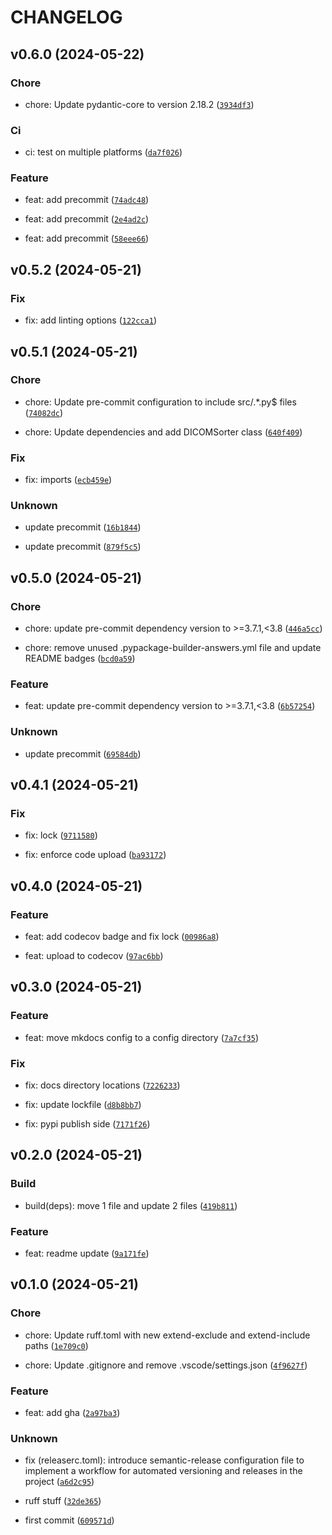 # CHANGELOG



## v0.6.0 (2024-05-22)

### Chore

* chore: Update pydantic-core to version 2.18.2 ([`3934df3`](https://github.com/jjjermiah/PyDicomSorter/commit/3934df3bbef2fefde3c704b01f1d73cf8418464e))

### Ci

* ci: test on multiple platforms ([`da7f026`](https://github.com/jjjermiah/PyDicomSorter/commit/da7f0265c92c2970839208a14a483dd62b6964ee))

### Feature

* feat: add precommit ([`74adc48`](https://github.com/jjjermiah/PyDicomSorter/commit/74adc483ce2df8bd06ff3fc34f9fccfa584c80d7))

* feat: add precommit ([`2e4ad2c`](https://github.com/jjjermiah/PyDicomSorter/commit/2e4ad2cead4ae1b806d38a8e3b7dc90e1245ad49))

* feat: add precommit ([`58eee66`](https://github.com/jjjermiah/PyDicomSorter/commit/58eee66e1c67fcc111a01dd6b9d57330d5c634c1))


## v0.5.2 (2024-05-21)

### Fix

* fix: add linting options ([`122cca1`](https://github.com/jjjermiah/PyDicomSorter/commit/122cca187f10d95aceb439be4ff3305e6f187d85))


## v0.5.1 (2024-05-21)

### Chore

* chore: Update pre-commit configuration to include src/.*\.py$ files ([`74082dc`](https://github.com/jjjermiah/PyDicomSorter/commit/74082dc9bcdbed0813da6f14f056a29dbbd0421b))

* chore: Update dependencies and add DICOMSorter class ([`640f409`](https://github.com/jjjermiah/PyDicomSorter/commit/640f409859c60bc3bd5294b09a660a8057360198))

### Fix

* fix: imports ([`ecb459e`](https://github.com/jjjermiah/PyDicomSorter/commit/ecb459e0a6963c5d591f160a3d06303ccc043282))

### Unknown

* update precommit ([`16b1844`](https://github.com/jjjermiah/PyDicomSorter/commit/16b18443cf13eced2c639734cd013bba1bf71d1a))

* update precommit ([`879f5c5`](https://github.com/jjjermiah/PyDicomSorter/commit/879f5c5c6e62cc35c612147012321dead42b8aa7))


## v0.5.0 (2024-05-21)

### Chore

* chore: update pre-commit dependency version to &gt;=3.7.1,&lt;3.8 ([`446a5cc`](https://github.com/jjjermiah/PyDicomSorter/commit/446a5ccfc32a34705f0aa234113db32c6296de13))

* chore: remove unused .pypackage-builder-answers.yml file and update README badges ([`bcd0a59`](https://github.com/jjjermiah/PyDicomSorter/commit/bcd0a599bceeaa38fdd29a241992237077aae7f1))

### Feature

* feat: update pre-commit dependency version to &gt;=3.7.1,&lt;3.8 ([`6b57254`](https://github.com/jjjermiah/PyDicomSorter/commit/6b572546a57ca0abec71d1500d10d1e769c40cb0))

### Unknown

* update precommit ([`69584db`](https://github.com/jjjermiah/PyDicomSorter/commit/69584db9521a65ed4348bd7037e1253cc0742bea))


## v0.4.1 (2024-05-21)

### Fix

* fix: lock ([`9711580`](https://github.com/jjjermiah/PyDicomSorter/commit/9711580d2decb816113b45d0cb44b4b74c26d8d7))

* fix: enforce code upload ([`ba93172`](https://github.com/jjjermiah/PyDicomSorter/commit/ba93172023f9c56eaac91b5f95270d0330e33d4b))


## v0.4.0 (2024-05-21)

### Feature

* feat: add codecov badge and fix lock ([`00986a8`](https://github.com/jjjermiah/PyDicomSorter/commit/00986a81e0f24c5d67c7c72a29d04888151b2317))

* feat: upload to codecov ([`97ac6bb`](https://github.com/jjjermiah/PyDicomSorter/commit/97ac6bbf1b241ed8afd331188f8d3624cbe087dc))


## v0.3.0 (2024-05-21)

### Feature

* feat: move mkdocs config to a config directory ([`7a7cf35`](https://github.com/jjjermiah/PyDicomSorter/commit/7a7cf35561974c3985dfcadf69568c451539bd5f))

### Fix

* fix: docs directory locations ([`7226233`](https://github.com/jjjermiah/PyDicomSorter/commit/72262339b25a85059012ed9570a9c852c3d2d2e7))

* fix: update lockfile ([`d8b8bb7`](https://github.com/jjjermiah/PyDicomSorter/commit/d8b8bb7d2465e7213cfe7b5883104dfcfab6108c))

* fix: pypi publish side ([`7171f26`](https://github.com/jjjermiah/PyDicomSorter/commit/7171f2646a8782f3bfb00c12cfed841f39c665e6))


## v0.2.0 (2024-05-21)

### Build

* build(deps): move 1 file and update 2 files ([`419b811`](https://github.com/jjjermiah/PyDicomSorter/commit/419b8114d10869c8d685dd1a2a505107e030c149))

### Feature

* feat: readme update ([`9a171fe`](https://github.com/jjjermiah/PyDicomSorter/commit/9a171fec3e9e03ad94871ea38d18f511b417d072))


## v0.1.0 (2024-05-21)

### Chore

* chore: Update ruff.toml with new extend-exclude and extend-include paths ([`1e709c0`](https://github.com/jjjermiah/PyDicomSorter/commit/1e709c05dce475a963ee278581e8f2a0501b92d4))

* chore: Update .gitignore and remove .vscode/settings.json ([`4f9627f`](https://github.com/jjjermiah/PyDicomSorter/commit/4f9627f6a40e40d993ba6b2e359b79276bd17605))

### Feature

* feat: add gha ([`2a97ba3`](https://github.com/jjjermiah/PyDicomSorter/commit/2a97ba3a48d032417279f153d321f476c7464ecf))

### Unknown

* fix (releaserc.toml): introduce semantic-release configuration file to implement a workflow for automated versioning and releases in the project ([`a6d2c95`](https://github.com/jjjermiah/PyDicomSorter/commit/a6d2c95ae8bea865932fb04055804770669edae9))

* ruff stuff ([`32de365`](https://github.com/jjjermiah/PyDicomSorter/commit/32de36528b34faeb1a8bdc120bcd1f49185ce33d))

* first commit ([`609571d`](https://github.com/jjjermiah/PyDicomSorter/commit/609571d74df6cf1948ce73dc9de1bae35fc1afd1))
